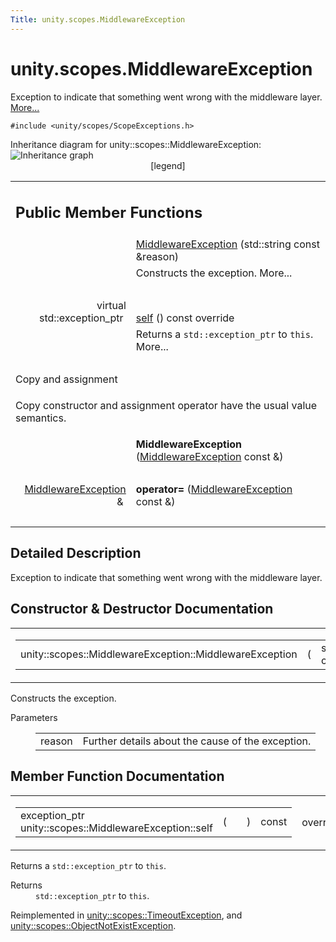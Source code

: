 ```yaml
---
Title: unity.scopes.MiddlewareException
---
```


# unity.scopes.MiddlewareException

<p>Exception to indicate that something went wrong with the middleware layer.  
<a href="#details">More...</a></p>
<p><code>#include &lt;unity/scopes/ScopeExceptions.h&gt;</code></p>
Inheritance diagram for unity::scopes::MiddlewareException:
<img src="https://developer.ubuntu.com/static/devportal_uploaded/0a72fac7-d267-4a7e-867c-bdb8c0d8f92f-../unity.scopes.MiddlewareException/classunity_1_1scopes_1_1_middleware_exception__inherit__graph.png" border="0" usemap="#unity_1_1scopes_1_1_middleware_exception_inherit__map" alt="Inheritance graph"/>
<map name="unity_1_1scopes_1_1_middleware_exception_inherit__map" id="unity_1_1scopes_1_1_middleware_exception_inherit__map">
<area shape="rect" id="node3" href="https://developer.ubuntu.com../classunity_1_1scopes_1_1_object_not_exist_exception.html" title="Exception to indicate that a (twoway) request was sent to an object with an unknown identity..." alt="" coords="5,169,183,211"/><area shape="rect" id="node4" href="https://developer.ubuntu.com../classunity_1_1scopes_1_1_timeout_exception.html" title="Exception to indicate that a twoway request timed out. " alt="" coords="207,177,434,203"/></map>
<center><span class="legend">[legend]</span></center>
<table class="memberdecls">
<tr class="heading"><td colspan="2"><h2 class="groupheader">
Public Member Functions</h2></td></tr>
<tr class="memitem:af6250d2e529d103d30d3ebf06689c146"><td class="memItemLeft" align="right" valign="top">&#160;</td><td class="memItemRight" valign="bottom"><a class="el" href="#af6250d2e529d103d30d3ebf06689c146">MiddlewareException</a> (std::string const &amp;reason)</td></tr>
<tr class="memdesc:af6250d2e529d103d30d3ebf06689c146"><td class="mdescLeft">&#160;</td><td class="mdescRight">Constructs the exception.  More...<br /></td></tr>
<tr class="separator:af6250d2e529d103d30d3ebf06689c146"><td class="memSeparator" colspan="2">&#160;</td></tr>
<tr class="memitem:a5317c0215a98eb896d1d706450d2919e"><td class="memItemLeft" align="right" valign="top">virtual std::exception_ptr&#160;</td><td class="memItemRight" valign="bottom"><a class="el" href="#a5317c0215a98eb896d1d706450d2919e">self</a> () const override</td></tr>
<tr class="memdesc:a5317c0215a98eb896d1d706450d2919e"><td class="mdescLeft">&#160;</td><td class="mdescRight">Returns a <code>std::exception_ptr</code> to <code>this</code>.  More...<br /></td></tr>
<tr class="separator:a5317c0215a98eb896d1d706450d2919e"><td class="memSeparator" colspan="2">&#160;</td></tr>
<tr><td colspan="2">Copy and assignment</td></tr>
<tr><td colspan="2"><p>Copy constructor and assignment operator have the usual value semantics. </p>
</td></tr>
<tr class="memitem:a9c78308b3ff5b4e814ce13be2a693644"><td class="memItemLeft" align="right" valign="top">
&#160;</td><td class="memItemRight" valign="bottom"><b>MiddlewareException</b> (<a class="el" href="index.html">MiddlewareException</a> const &amp;)</td></tr>
<tr class="separator:a9c78308b3ff5b4e814ce13be2a693644"><td class="memSeparator" colspan="2">&#160;</td></tr>
<tr class="memitem:a9d8dd9a32e0c45d36ec2d9513475f425"><td class="memItemLeft" align="right" valign="top">
<a class="el" href="index.html">MiddlewareException</a> &amp;&#160;</td><td class="memItemRight" valign="bottom"><b>operator=</b> (<a class="el" href="index.html">MiddlewareException</a> const &amp;)</td></tr>
<tr class="separator:a9d8dd9a32e0c45d36ec2d9513475f425"><td class="memSeparator" colspan="2">&#160;</td></tr>
</table>
<a name="details" id="details"></a><h2 class="groupheader">Detailed Description</h2>
<p>Exception to indicate that something went wrong with the middleware layer. </p>
<h2 class="groupheader">Constructor &amp; Destructor Documentation</h2>
<table class="mlabels">
<tr>
<td class="mlabels-left">
<table class="memname">
<tr>
<td class="memname">unity::scopes::MiddlewareException::MiddlewareException </td>
<td>(</td>
<td class="paramtype">std::string const &amp;&#160;</td>
<td class="paramname"><em>reason</em></td><td>)</td>
<td></td>
</tr>
</table>
</td>
<td class="mlabels-right">
<span class="mlabels"><span class="mlabel">explicit</span></span>  </td>
</tr>
</table>
<p>Constructs the exception. </p>
<dl class="params"><dt>Parameters</dt><dd>
<table class="params">
<tr><td class="paramname">reason</td><td>Further details about the cause of the exception. </td></tr>
</table>
</dd>
</dl>
<h2 class="groupheader">Member Function Documentation</h2>
<table class="mlabels">
<tr>
<td class="mlabels-left">
<table class="memname">
<tr>
<td class="memname">exception_ptr unity::scopes::MiddlewareException::self </td>
<td>(</td>
<td class="paramname"></td><td>)</td>
<td> const</td>
</tr>
</table>
</td>
<td class="mlabels-right">
<span class="mlabels"><span class="mlabel">override</span><span class="mlabel">virtual</span></span>  </td>
</tr>
</table>
<p>Returns a <code>std::exception_ptr</code> to <code>this</code>. </p>
<dl class="section return"><dt>Returns</dt><dd><code>std::exception_ptr</code> to <code>this</code>. </dd></dl>
<p>Reimplemented in <a class="el" href="unity.scopes.TimeoutException.md#a5b6ef04ea037bacfe594028306482720">unity::scopes::TimeoutException</a>, and <a class="el" href="unity.scopes.ObjectNotExistException.md#af87f8d39791b7efb52cbba9dd0e4da25">unity::scopes::ObjectNotExistException</a>.</p>
